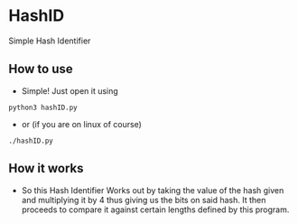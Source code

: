# HashID
Simple Hash Identifier

## How to use
* Simple! Just open it using
```
python3 hashID.py
```
* or (if you are on linux of course)
```
./hashID.py
```

## How it works
* So this Hash Identifier Works out by taking the value of the hash given and multiplying it by 4 thus giving us the bits on said hash. It then proceeds to compare it against certain lengths defined by this program.
